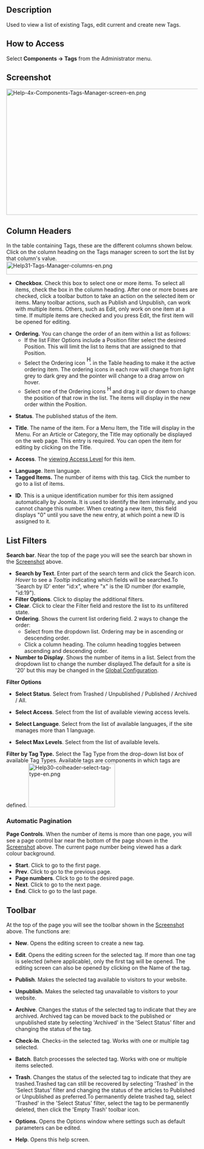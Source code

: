 <!-- Help4.x:Tags -->

## Description

Used to view a list of existing Tags, edit current and create new Tags.

## How to Access

Select **Components **→** Tags** from the Administrator menu.

## Screenshot

<img
src="https://docs.joomla.org/images/8/82/Help-4x-Components-Tags-Manager-screen-en.png"
decoding="async" data-file-width="800" data-file-height="332"
width="800" height="332"
alt="Help-4x-Components-Tags-Manager-screen-en.png" />

## Column Headers

In the table containing Tags, these are the different columns shown
below. Click on the column heading on the Tags manager screen to sort
the list by that column's value. <img
src="https://docs.joomla.org/images/2/2c/Help31-Tags-Manager-columns-en.png"
decoding="async" data-file-width="1363" data-file-height="34"
width="1363" height="34" alt="Help31-Tags-Manager-columns-en.png" />

- **Checkbox**. Check this box to select one or more items. To select
  all items, check the box in the column heading. After one or more
  boxes are checked, click a toolbar button to take an action on the
  selected item or items. Many toolbar actions, such as Publish and
  Unpublish, can work with multiple items. Others, such as Edit, only
  work on one item at a time. If multiple items are checked and you
  press Edit, the first item will be opened for editing.

<!-- -->

- **Ordering.** You can change the order of an item within a list as
  follows:
  - If the list Filter Options include a Position filter select the
    desired Position. This will limit the list to items that are
    assigned to that Position.
  - Select the Ordering icon <img
    src="https://docs.joomla.org/images/e/ee/Help30-Ordering-colheader-icon.png"
    decoding="async" data-file-width="12" data-file-height="23" width="12"
    height="23" alt="Help30-Ordering-colheader-icon.png" /> in the Table
    heading to make it the active ordering item. The ordering icons in
    each row will change from light grey to dark grey and the pointer
    will change to a drag arrow on hover.
  - Select one of the Ordering icons <img
    src="https://docs.joomla.org/images/8/87/Help30-Ordering-colheader-grab-bar-icon.png"
    decoding="async" data-file-width="10" data-file-height="21" width="10"
    height="21" alt="Help30-Ordering-colheader-grab-bar-icon.png" /> and
    drag it up or down to change the position of that row in the list.
    The items will display in the new order within the Position.

<!-- -->

- **Status**. The published status of the item.

<!-- -->

- **Title**. The name of the item. For a Menu Item, the Title will
  display in the Menu. For an Article or Category, the Title may
  optionally be displayed on the web page. This entry is required. You
  can open the item for editing by clicking on the Title.

<!-- -->

- **Access**. The [viewing Access
  Level](https://docs.joomla.org/Help4.x:Users:_Viewing_Access_Levels/en "Special:MyLanguage/Help4.x:Users: Viewing Access Levels/en")
  for this item.

<!-- -->

- **Language**. Item language.
- **Tagged Items.** The number of items with this tag. Click the number
  to go to a list of items.

<!-- -->

- **ID**. This is a unique identification number for this item assigned
  automatically by Joomla. It is used to identify the item internally,
  and you cannot change this number. When creating a new item, this
  field displays "0" until you save the new entry, at which point a new
  ID is assigned to it.

## List Filters

**Search bar**. Near the top of the page you will see the search bar
shown in the [Screenshot](#screenshot) above.

- **Search by Text**. Enter part of the search term and click the Search
  icon. *Hover* to see a *Tooltip* indicating which fields will be
  searched.To 'Search by ID' enter "id:x", where "x" is the ID number
  (for example, "id:19").
- **Filter Options**. Click to display the additional filters.
- **Clear**. Click to clear the Filter field and restore the list to its
  unfiltered state.
- **Ordering**. Shows the current list ordering field. 2 ways to change
  the order:
  - Select from the dropdown list. Ordering may be in ascending or
    descending order.
  - Click a column heading. The column heading toggles between ascending
    and descending order.
- **Number to Display**. Shows the number of items in a list. Select
  from the dropdown list to change the number displayed.The default for
  a site is '20' but this may be changed in the [Global
  Configuration](https://docs.joomla.org/Help4.x:Site_Global_Configuration/en#defaultlistlimit "Help4.x:Site Global Configuration/en").

**Filter Options**

- **Select Status**. Select from Trashed / Unpublished / Published /
  Archived / All.

<!-- -->

- **Select Access**. Select from the list of available viewing access
  levels.

<!-- -->

- **Select Language**. Select from the list of available languages, if
  the site manages more than 1 language.

<!-- -->

- **Select Max Levels**. Select from the list of available levels.

**Filter by Tag Type.** Select the Tag Type from the drop-down list box
of available Tag Types. Available tags are components in which tags are
defined. <img
src="https://docs.joomla.org/images/8/89/Help30-colheader-select-tag-type-en.png"
decoding="async" data-file-width="228" data-file-height="115"
width="228" height="115"
alt="Help30-colheader-select-tag-type-en.png" />

### Automatic Pagination

**Page Controls**. When the number of items is more than one page, you
will see a page control bar near the bottom of the page shown in the
[Screenshot](#screenshot) above. The current page number being viewed
has a dark colour background.

- **Start**. Click to go to the first page.
- **Prev**. Click to go to the previous page.
- **Page numbers**. Click to go to the desired page.
- **Next**. Click to go to the next page.
- **End**. Click to go to the last page.

## Toolbar

At the top of the page you will see the toolbar shown in the
[Screenshot](#Screenshot) above. The functions are:

- **New**. Opens the editing screen to create a new tag.

<!-- -->

- **Edit**. Opens the editing screen for the selected tag. If more than
  one tag is selected (where applicable), only the first tag will be
  opened. The editing screen can also be opened by clicking on the Name
  of the tag.

<!-- -->

- **Publish**. Makes the selected tag available to visitors to your
  website.

<!-- -->

- **Unpublish.** Makes the selected tag unavailable to visitors to your
  website.

<!-- -->

- **Archive**. Changes the status of the selected tag to indicate that
  they are archived. Archived tag can be moved back to the published or
  unpublished state by selecting 'Archived' in the 'Select Status'
  filter and changing the status of the tag.

<!-- -->

- **Check-In**. Checks-in the selected tag. Works with one or multiple
  tag selected.

<!-- -->

- **Batch**. Batch processes the selected tag. Works with one or
  multiple items selected.

<!-- -->

- **Trash**. Changes the status of the selected tag to indicate that
  they are trashed.Trashed tag can still be recovered by selecting
  'Trashed' in the 'Select Status' filter and changing the status of the
  articles to Published or Unpublished as preferred.To permanently
  delete trashed tag, select 'Trashed' in the 'Select Status' filter,
  select the tag to be permanently deleted, then click the 'Empty Trash'
  toolbar icon.

<!-- -->

- **Options.** Opens the Options window where settings such as default
  parameters can be edited.

<!-- -->

- **Help**. Opens this help screen.
